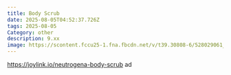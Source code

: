 ```yaml
---
title: Body Scrub
date: 2025-08-05T04:52:37.726Z
tags: 2025-08-05
Category: other
description: 9.xx
image: https://scontent.fccu25-1.fna.fbcdn.net/v/t39.30808-6/528029061_122184779792497286_4559672939776906491_n.jpg?stp=dst-jpg_p526x296_tt6&_nc_cat=101&ccb=1-7&_nc_sid=aa7b47&_nc_ohc=4JsganNkoNAQ7kNvwGED-8p&_nc_oc=Adm2AJnwaVDcLjj9MPTuYk0reJkb_9h7-ogo412etPAzLmtkntyQ5sCEnRTE5wYFuNc&_nc_zt=23&_nc_ht=scontent.fccu25-1.fna&_nc_gid=VYjy-GpBLXhlE81jwUVWyw&oh=00_AfWWPLn00kcJrmLpOW542xm-2WYZ6szXG1yCgGqTmpbmOQ&oe=68976113
---
```

https://joylink.io/neutrogena-body-scrub ad